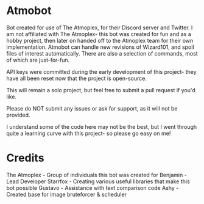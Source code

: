 # Atmobot
Bot created for use of The Atmoplex, for their Discord server and Twitter. I am not affiliated with The Atmoplex- this bot was created for fun and as a hobby project, then later on handed off to the Atmoplex team for their own implementation. Atmobot can handle new revisions of Wizard101, and spoil files of interest automatically. There are also a selection of commands, most of which are just-for-fun.

API keys were committed during the early development of this project- they have all been reset now that the project is open-source.

This will remain a solo project, but feel free to submit a pull request if you'd like.

Please do NOT submit any issues or ask for support, as it will not be provided.

I understand some of the code here may not be the best, but I went through quite a learning curve with this project- so please go easy on me!

# Credits
The Atmoplex - Group of individuals this bot was created for
Benjamin - Lead Developer
Starrfox - Creating various useful libraries that make this bot possible
Gustavo - Assistance with text comparison code
Ashy - Created base for image bruteforcer & scheduler
